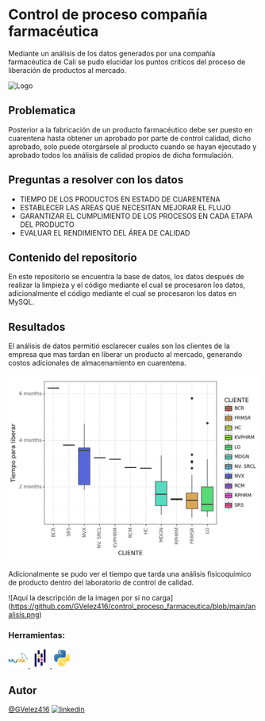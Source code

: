 
# Control de proceso compañía farmacéutica


Mediante un análisis de los datos generados por una compañía farmacéutica de Cali se pudo elucidar los puntos críticos del proceso de liberación de productos al mercado.

![Logo](https://static.vecteezy.com/system/resources/previews/000/616/042/non_2x/medical-cross-and-health-pharmacy-logo-vector-template.jpg)


## Problematica

Posterior a la fabricación de un producto farmacéutico debe ser puesto en cuarentena hasta obtener un aprobado por parte de control calidad, dicho aprobado, solo puede otorgársele al producto cuando se hayan ejecutado y aprobado todos los análisis de calidad propios de dicha formulación. 


## Preguntas a resolver con los datos
 - TIEMPO DE LOS PRODUCTOS EN ESTADO DE CUARENTENA
- ESTABLECER LAS AREAS QUE NECESITAN MEJORAR EL FLUJO
- GARANTIZAR EL CUMPLIMIENTO DE LOS PROCESOS EN CADA ETAPA DEL PRODUCTO
- EVALUAR EL RENDIMIENTO DEL ÁREA DE CALIDAD



## Contenido del repositorio

En este repositorio se encuentra la base de datos, los datos después de realizar la limpieza y el código mediante el cual se procesaron los datos, adicionalmente el código mediante el cual se procesaron los datos en MySQL.


## Resultados

El análisis de datos permitió esclarecer cuales son los clientes de la empresa que mas tardan en liberar un producto al mercado, generando costos adicionales de almacenamiento en cuarentena.

![Lindo in game screenshot](https://github.com/GVelez416/control_proceso_farmaceutica/blob/main/boxplot.png)

Adicionalmente se pudo ver el tiempo que tarda una análisis fisicoquímico de producto dentro del laboratorio de control de calidad.

<span>![</span><span>Aquí la descripción de la imagen por si no carga</span><span>]</span><span>(</span><span>https://github.com/GVelez416/control_proceso_farmaceutica/blob/main/analisis.png</span><span>)</span>

<h3 align="left">Herramientas:</h3>
<p align="left"> <a href="https://www.mysql.com/" target="_blank" rel="noreferrer"> <img src="https://raw.githubusercontent.com/devicons/devicon/master/icons/mysql/mysql-original-wordmark.svg" alt="mysql" width="40" height="40"/> </a> <a href="https://pandas.pydata.org/" target="_blank" rel="noreferrer"> <img src="https://raw.githubusercontent.com/devicons/devicon/2ae2a900d2f041da66e950e4d48052658d850630/icons/pandas/pandas-original.svg" alt="pandas" width="40" height="40"/> </a> <a href="https://www.python.org" target="_blank" rel="noreferrer"> <img src="https://raw.githubusercontent.com/devicons/devicon/master/icons/python/python-original.svg" alt="python" width="40" height="40"/> </a> </p>


## Autor

[@GVelez416](https://github.com/GVelez416) [![linkedin](https://img.shields.io/badge/linkedin-0A66C2?style=for-the-badge&logo=linkedin&logoColor=white)](https://www.linkedin.com/in/gvelezmejia/)






